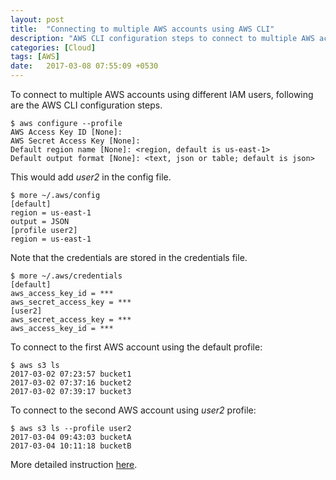 ```yaml
---
layout: post
title:  "Connecting to multiple AWS accounts using AWS CLI"
description: "AWS CLI configuration steps to connect to multiple AWS accounts using different IAM users." 
categories: [Cloud]
tags: [AWS]
date:   2017-03-08 07:55:09 +0530
---
```

To connect to multiple AWS accounts using different IAM users, following are the AWS CLI configuration steps.

```
$ aws configure --profile
AWS Access Key ID [None]:
AWS Secret Access Key [None]:
Default region name [None]: <region, default is us-east-1>
Default output format [None]: <text, json or table; default is json>
```

This would add _user2_ in the config file.

```
$ more ~/.aws/config
[default]
region = us-east-1
output = JSON
[profile user2]
region = us-east-1
```

Note that the credentials are stored in the credentials file.

```
$ more ~/.aws/credentials
[default]
aws_access_key_id = ***
aws_secret_access_key = ***
[user2]
aws_secret_access_key = ***
aws_access_key_id = ***
```
To connect to the first AWS account using the default profile:

```
$ aws s3 ls
2017-03-02 07:23:57 bucket1
2017-03-02 07:37:16 bucket2
2017-03-02 07:39:17 bucket3
```

To connect to the second AWS account using _user2_ profile:

```
$ aws s3 ls --profile user2
2017-03-04 09:43:03 bucketA
2017-03-04 10:11:18 bucketB
```

More detailed instruction [here](http://docs.aws.amazon.com/cli/latest/userguide/cli-chap-getting-started.html).